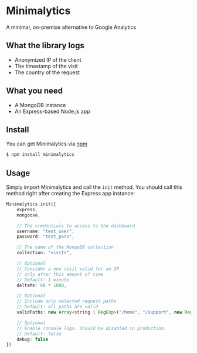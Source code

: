 # Minimalytics

A minimal, on-premise alternative to Google Analytics

## What the library logs

-   Anonymized IP of the client
-   The timestamp of the visit
-   The country of the request

## What you need

-   A MongoDB instance
-   An Express-based Node.js app

## Install

You can get Minimalytics via [npm](https://npmjs.com)

```bash
$ npm install minimalytics
```

## Usage

Simply import Minimalytics and call the `init` method.
You should call this method right after creating the Express app instance:

```ts
Minimalytics.init({
    express,
    mongoose,

    // The credentials to access to the dashboard
    username: "test_user",
    password: "test_pass",

    // The name of the MongoDB collection
    collection: "visits",

    // Optional
    // Consider a new visit valid for an IP
    // only after this amount of time
    // Default: 1 minute
    deltaMs: 60 * 1000,

    // Optional
    // Include only selected request paths
    // Default: all paths are valid
    validPaths: new Array<string | RegExp>("/home", "/support", new RegExp("/sample/")),

    // Optional
    // Enable console logs. Should be disabled in production.
    // Default: false
    debug: false
})
```
